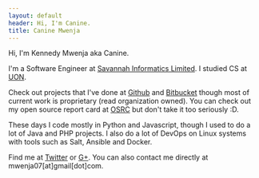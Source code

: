 ```yaml
---
layout: default
header: Hi, I'm Canine.
title: Canine Mwenja
---
```


Hi, I'm Kennedy Mwenja aka Canine. 

I'm a Software Engineer at [Savannah Informatics Limited](http://savannahinformatics.com/). I studied CS at [UON](http://uonbi.ac.ke).

Check out projects that I've done at [Github](http://github.com/caninemwenja) and [Bitbucket](http://bitbucket.org/caninemwenja) though most of current work is proprietary (read organization owned).
You can check out my open source report card at [OSRC](https://osrc.dfm.io/caninemwenja/) but don't take it too seriously :D.

These days I code mostly in Python and Javascript, though I used to do a lot of Java and PHP projects. I also do a lot of DevOps on Linux systems with tools such as Salt, Ansible and Docker.

Find me at [Twitter](http://twitter.com/caninemwenja) or [G+](https://plus.google.com/u/0/105694703143927243193/posts).
You can also contact me directly at mwenja07[at]gmail[dot]com.
